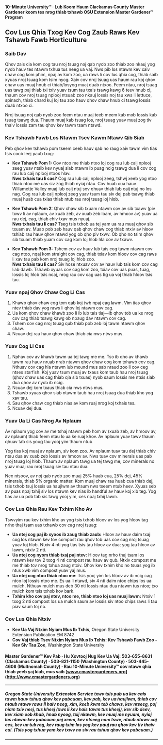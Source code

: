 #### 10-Minute University™ · Lub Koom Haum Clackamas County Master Gardener koom tes nrog thiab txhawb OSU Extension Master Gardener™ Program

## Cov Lus Qhia Txog Kev Cog Zaub Raws Kev Tshawb Fawb Horticulture

### Saib Dav

Qhov zais cia kom cog tau nroj tsuag noj qab nyob zoo thiab zoo nkauj yog nyob hauv tes ntawm txhua tus neeg ua vaj. Nws pib los ntawm kev xaiv chaw cog kom phim, npaj av kom zoo, ua raws li cov lus qhia cog, thiab saib xyuas nroj tsuag kom tsim nyog. Xaiv cov nroj tsuag uas haum rau koj qhov chaw uas muaj hnub ci thiab/losyog muaj duab ntxoo. Feem ntau, nroj tsuag uas tawg paj thiab txi txiv yuav tsum tau txais tsawg kawg 6 teev hnub ci, thaum cov nroj tsuag nplooj ntsuab zoo nkauj lossis noj tau xws li lettuce, spinach, thiab chard kuj loj tau zoo hauv qhov chaw hnub ci tsawg lossis duab ntxoo ci.

Nroj tsuag noj qab nyob zoo feem ntau muaj teeb meem kab mob lossis kab tsuag tsawg dua. Thaum muaj kab tsuag los, nroj tsuag yuav muaj zog tiv thaiv lossis zam tau qhov kev tawm tsam ntawd.

### Kev Tshawb Fawb Los Ntawm Tsev Kawm Ntawv Qib Siab

Peb qhov kev tshawb pom tseem ceeb hauv qab no raug xaiv tawm vim tias tsis coob leej paub txog:

- **Kev Tshawb Pom 1:** Cov ntoo me thiab ntoo loj cog rau lub caij nplooj zeeg yuav ntsib kev nyuaj siab ntawm ib puag ncig tsawg dua li cov cog rau lub caij nplooj ntoos hlav.  
  **Nws txhais tau li cas?** Cog rau lub caij nplooj zeeg, tshwj xeeb yog ntoo thiab ntoo me uas siv zog thiab nyiaj ntau. Cov huab cua hauv Willamette Valley muaj lub caij ntuj sov qhuav thiab lub caij ntuj no los nag. Cog rau lub caij nplooj zeeg yuav tsum tau siv dej pab tsawg thiab muaj huab cua txias thiab ntub rau nroj tsuag loj hlob.

- **Kev Tshawb Pom 2:** Qhov chaw sib txuam ntawm cov av sib txawv (piv txwv li av nplaum, av xuab zeb, av xuab zeb loam, av hmoov av) yuav ua rau dej, cag, thiab chiv txav mus nyuaj.  
  **Nws txhais tau li cas?** Tseg tsis txhob ua tej yam ua rau muaj qhov sib txuam av. Muab pob zeb hauv qab qhov chaw cog thiab ntxiv av hloov tshiab rau hauv qhov ntawd yog ob qho piv txwv. Ob qho no tsim qhov sib txuam thiab yuam cov cag kom loj hlob hla cov av txawv.

- **Kev Tshawb Pom 3:** Tshem cov av hauv lub tais cog tawm ntawm cov cag ntoo, nqaj kom straight cov cag, thiab txiav kom hloov cov cag raws li xav tau pab kom nroj tsuag loj hlob zoo.  
  **Nws txhais tau li cas?** Siv hose ntxuav cov av hauv lub tais kom cov cag liab dawb. Tshawb xyuas cov cag kom zoo, txiav cov uas puas, tuag, lossis loj hlob tsis ncaj, nrog rau cov cag uas tig ua voj thiab hloov tsis tau.

### Yuav npaj Qhov Chaw Cog Li Cas

1. Khawb qhov chaw cog tom qab koj twb npaj cag lawm. Vim tias qhov ntev thiab dav yog raws li qhov loj ntawm cov cag.
2. Ua kom qhov chaw khawb zoo li ib lub tais tiaj—ib qhov tob ua ke nrog cov cag thiab tsawg kawg ob npaug dav ntawm cov cag.
3. Tshem cov cag nroj tsuag qub thiab pob zeb loj tawm ntawm qhov chaw.
4. Ncuav dej rau hauv qhov chaw thiab cia nws ntws mus.

### Yuav Cog Li Cas

1. Nphav cov av khawb tawm ua tej tawg me me. Tso ib qho av khawb tawm rau hauv nruab nrab ntawm qhov chaw cog kom txhawb cov cag. Nthuav cov cag hla ntawm lub mound mus sab nraud zoo li cov ceg ntses starfish. Koj yuav tsum muaj av txaus kom taub hau nroj tsuag (qhov chaw uas cag thiab qia sib txuas) nyob saum lossis me ntsis siab dua qhov av nyob ib ncig.
2. Ncuav dej kom txaus thiab cia nws ntws mus.
3. Tshawb xyuas qhov siab ntawm taub hau nroj tsuag dua thiab kho yog xav tau.
4. Sau qhov chaw cog thiab nias av kom ruaj nrog koj txhais tes.
5. Ncuav dej dua.

### Yuav Ua Li Cas Nrog Av Nplaum

Av nplaum yog cov av me tshaj ntawm peb hom av (xuab zeb, av hmoov av, av nplaum) thiab feem ntau lo ua ke ruaj khov. Av nplaum yuav tawv thaum qhuav tab sis yoog tau yooj yim thaum ntub.

Yog tias koj muaj av nplaum, siv kom zoo. Av nplaum tuav tau dej thiab chiv ntau dua av xuab zeb lossis av hmoov av. Nws tuav cov minerals uas pab nroj tsuag loj hlob. Thaum av nplaum tawg ua tej tawg me, cov minerals no yuav muaj rau nroj tsuag siv tau ntau dua.

Nco ntsoov, av noj qab nyob zoo muaj 25% huab cua, 25% dej, 45% minerals, thiab 5% organic matter. Kom muaj chaw rau huab cua thiab dej, tsis txhob tsuj lossis ua haujlwm av thaum nws tseem ntub heev. Xyuas seb av puas npaj txhij siv los ntawm kev nias ib handful av hauv koj xib teg. Yog tias av ua pob tab sis tawg yooj yim, ces npaj txhij lawm.

### Cov Lus Qhia Rau Kev Txhim Kho Av

Tswvyim rau kev txhim kho av yog tsis txhob hloov av los yog hloov tag nrho thaj tsam uas txhawb cov cag nroj tsuag:

- **Ua ntej cog paj ib xyoos ib zaug thiab zaub:** Hloov av hauv daim txaj cog los ntawm kev tov compost rau qhov tob uas cov cag nroj tsuag yuav loj hlob. Ntxiv 4 nti yog tias tsis tau hloov av dua; yog tau hloov av lawm, ntxiv 2 nti.
- **Ua ntej cog nyom thiab txaj paj ntev:** Hloov tag nrho thaj tsam los ntawm kev tov 2 txog 4 nti compost rau hauv av qub. Ntxiv compost me me thiab tov nrog txhua zaug ntxiv. Qhov kev txhim kho no tsuas yog ib ntus xwb vim compost yuav yaj mus.
- **Ua ntej cog ntoo thiab ntoo me:** Tsis yooj yim los hloov av ib ncig cag ntoo loj lossis ntoo me. Es ua li ntawd, siv 4 nti daim ntoo chips los ua mulch. Nthuav mulch mus deb 30 nti lossis ntau dua ntawm tus ntoo; txo mulch kom tsis txhob kov bark.
- **Txhim kho cov paj ntev, ntoo me, thiab ntoo loj uas muaj lawm:** Ntxiv 1 txog 2 nti compost los ua mulch saum av lossis siv ntoo chips raws li tau piav saum toj no.

### Cov Lus Qhia Ntxiv

- **Kev Ua Vaj Ntxim Nyiam Mus Ib Txhis**, Oregon State University Extension Publication EM 8742  
- **Cov Vaj thiab Tsev Ntxim Nyiam Mus Ib Txhis: Kev Tshawb Fawb Zoo - Kev Siv Tau Zoo**, Washington State University  

#### Master Gardener™ Kev Pab · Hu Xovtooj Nug Kev Ua Vaj: 503-655-8631 (Clackamas County) · 503-821-1150 (Washington County) · 503-445-4608 (Multnomah County) · Rau 10-Minute University™ cov ntawv qhia thiab yeeb yaj kiab, mus saib [www.cmastergardeners.org](http://www.cmastergardeners.org)

---

##### Oregon State University Extension Service txwv tsis pub ua kev cais tawm hauv txhua qhov kev pabcuam, kev pab, kev ua haujlwm, thiab cov ntaub ntawv raws li haiv neeg, xim, keeb kwm teb chaws, kev ntseeg, poj niam txiv neej, tus kheej (xws li kev hais tawm tus kheej), kev sib deev, kev xiam oob khab, hnub nyoog, txij nkawm, kev muaj me nyuam, nyiaj los ntawm kev pabcuam pej xeem, kev ntseeg nom tswv, ntaub ntawv caj ces, kev ua tub rog, kev raug txim los yog kev pauj rau qhov kev tiv thaiv cai. (Tsis yog txhua yam kev txwv no siv rau txhua qhov kev pabcuam.)
---